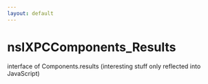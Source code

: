 ```yaml
---
layout: default
---
```


# nsIXPCComponents_Results #

interface of Components.results
(interesting stuff only reflected into JavaScript)

